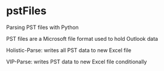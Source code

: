 # pstFiles
Parsing PST files with Python

PST files are a Microsoft file format used to hold Outlook data

Holistic-Parse: writes all PST data to new Excel file

VIP-Parse: writes PST data to new Excel file conditionally
